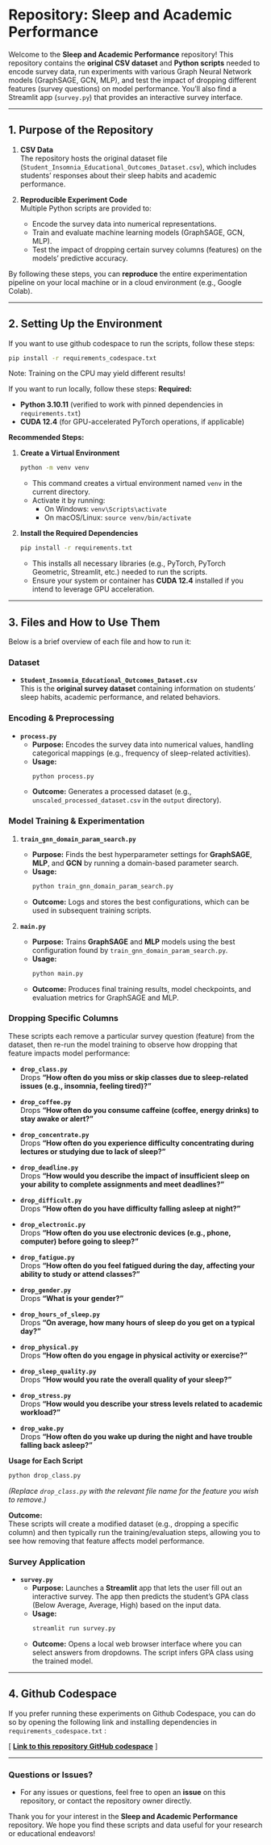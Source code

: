 # Repository: Sleep and Academic Performance

Welcome to the **Sleep and Academic Performance** repository! This repository contains the **original CSV dataset** and **Python scripts** needed to encode survey data, run experiments with various Graph Neural Network models (GraphSAGE, GCN, MLP), and test the impact of dropping different features (survey questions) on model performance. You’ll also find a Streamlit app (`survey.py`) that provides an interactive survey interface.

---

## 1. Purpose of the Repository

1. **CSV Data**  
   The repository hosts the original dataset file (`Student_Insomnia_Educational_Outcomes_Dataset.csv`), which includes students’ responses about their sleep habits and academic performance.

2. **Reproducible Experiment Code**  
   Multiple Python scripts are provided to:
   - Encode the survey data into numerical representations.
   - Train and evaluate machine learning models (GraphSAGE, GCN, MLP).
   - Test the impact of dropping certain survey columns (features) on the models’ predictive accuracy.

By following these steps, you can **reproduce** the entire experimentation pipeline on your local machine or in a cloud environment (e.g., Google Colab).

---

## 2. Setting Up the Environment
If you want to use github codespace to run the scripts, follow these steps:
```bash
pip install -r requirements_codespace.txt
```
Note: Training on the CPU may yield different results!

If you want to run locally, follow these steps:
**Required:**
- **Python 3.10.11** (verified to work with pinned dependencies in `requirements.txt`)
- **CUDA 12.4** (for GPU-accelerated PyTorch operations, if applicable)

**Recommended Steps:**

1. **Create a Virtual Environment**  
   ```bash
   python -m venv venv
   ```
   - This command creates a virtual environment named `venv` in the current directory.  
   - Activate it by running:
     - On Windows: `venv\Scripts\activate`
     - On macOS/Linux: `source venv/bin/activate`

2. **Install the Required Dependencies**  
   ```bash
   pip install -r requirements.txt
   ```
   - This installs all necessary libraries (e.g., PyTorch, PyTorch Geometric, Streamlit, etc.) needed to run the scripts.
   - Ensure your system or container has **CUDA 12.4** installed if you intend to leverage GPU acceleration.

---

## 3. Files and How to Use Them

Below is a brief overview of each file and how to run it:

### **Dataset**

- **`Student_Insomnia_Educational_Outcomes_Dataset.csv`**  
  This is the **original survey dataset** containing information on students’ sleep habits, academic performance, and related behaviors.

### **Encoding & Preprocessing**

- **`process.py`**  
  - **Purpose:** Encodes the survey data into numerical values, handling categorical mappings (e.g., frequency of sleep-related activities).
  - **Usage:**
    ```bash
    python process.py
    ```
  - **Outcome:** Generates a processed dataset (e.g., `unscaled_processed_dataset.csv` in the `output` directory).

### **Model Training & Experimentation**

1. **`train_gnn_domain_param_search.py`**  
   - **Purpose:** Finds the best hyperparameter settings for **GraphSAGE**, **MLP**, and **GCN** by running a domain-based parameter search.
   - **Usage:**
     ```bash
     python train_gnn_domain_param_search.py
     ```
   - **Outcome:** Logs and stores the best configurations, which can be used in subsequent training scripts.

2. **`main.py`**  
   - **Purpose:** Trains **GraphSAGE** and **MLP** models using the best configuration found by `train_gnn_domain_param_search.py`.
   - **Usage:**
     ```bash
     python main.py
     ```
   - **Outcome:** Produces final training results, model checkpoints, and evaluation metrics for GraphSAGE and MLP.

### **Dropping Specific Columns**

These scripts each remove a particular survey question (feature) from the dataset, then re-run the model training to observe how dropping that feature impacts model performance:

- **`drop_class.py`**  
  Drops **“How often do you miss or skip classes due to sleep-related issues (e.g., insomnia, feeling tired)?”**

- **`drop_coffee.py`**  
  Drops **“How often do you consume caffeine (coffee, energy drinks) to stay awake or alert?”**

- **`drop_concentrate.py`**  
  Drops **“How often do you experience difficulty concentrating during lectures or studying due to lack of sleep?”**

- **`drop_deadline.py`**  
  Drops **“How would you describe the impact of insufficient sleep on your ability to complete assignments and meet deadlines?”**

- **`drop_difficult.py`**  
  Drops **“How often do you have difficulty falling asleep at night?”**

- **`drop_electronic.py`**  
  Drops **“How often do you use electronic devices (e.g., phone, computer) before going to sleep?”**

- **`drop_fatigue.py`**  
  Drops **“How often do you feel fatigued during the day, affecting your ability to study or attend classes?”**

- **`drop_gender.py`**  
  Drops **“What is your gender?”**

- **`drop_hours_of_sleep.py`**  
  Drops **“On average, how many hours of sleep do you get on a typical day?”**

- **`drop_physical.py`**  
  Drops **“How often do you engage in physical activity or exercise?”**

- **`drop_sleep_quality.py`**  
  Drops **“How would you rate the overall quality of your sleep?”**

- **`drop_stress.py`**  
  Drops **“How would you describe your stress levels related to academic workload?”**

- **`drop_wake.py`**  
  Drops **“How often do you wake up during the night and have trouble falling back asleep?”**

**Usage for Each Script**  
```bash
python drop_class.py
```
*(Replace `drop_class.py` with the relevant file name for the feature you wish to remove.)*

**Outcome:**  
These scripts will create a modified dataset (e.g., dropping a specific column) and then typically run the training/evaluation steps, allowing you to see how removing that feature affects model performance.

### **Survey Application**

- **`survey.py`**  
  - **Purpose:** Launches a **Streamlit** app that lets the user fill out an interactive survey. The app then predicts the student’s GPA class (Below Average, Average, High) based on the input data.
  - **Usage:**
    ```bash
    streamlit run survey.py
    ```
  - **Outcome:** Opens a local web browser interface where you can select answers from dropdowns. The script infers GPA class using the trained model.

---

## 4. Github Codespace

If you prefer running these experiments on Github Codespace, you can do so by opening the following link and installing dependencies in `requirements_codespace.txt` :

\[ **[Link to this repository GitHub codespace](https://expert-space-pancake-jx645w6p5vr25pg4.github.dev/)** \]

---

### **Questions or Issues?**

- For any issues or questions, feel free to open an **issue** on this repository, or contact the repository owner directly.

Thank you for your interest in the **Sleep and Academic Performance** repository. We hope you find these scripts and data useful for your research or educational endeavors!
